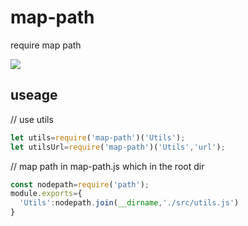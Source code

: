 #   map-path   #

require map path


![](https://img.shields.io/npm/v/map-path.svg?style=flat)


## useage

// use utils

```js  
let utils=require('map-path')('Utils');
let utilsUrl=require('map-path')('Utils','url');
```

// map path in map-path.js which in the root dir
```js
const nodepath=require('path');
module.exports={
  'Utils':nodepath.join(__dirname,'./src/utils.js')
}
```
